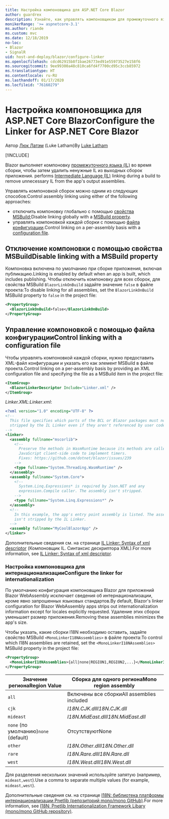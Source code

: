 ```yaml
---
title: Настройка компоновщика для ASP.NET Core Blazor
author: guardrex
description: Узнайте, как управлять компоновщиком для промежуточного языка (IL) при создании приложения Blazor.
monikerRange: '>= aspnetcore-3.1'
ms.author: riande
ms.custom: mvc
ms.date: 12/18/2019
no-loc:
- Blazor
- SignalR
uid: host-and-deploy/blazor/configure-linker
ms.openlocfilehash: cdcd62915b8f1bae26773ed91e55973527e158f6
ms.sourcegitcommit: 9ee99300a48c810ca6fd4f7700cd95c3ccb85972
ms.translationtype: HT
ms.contentlocale: ru-RU
ms.lasthandoff: 01/17/2020
ms.locfileid: "76160279"
---
```

# <a name="configure-the-linker-for-aspnet-core-opno-locblazor"></a><span data-ttu-id="175f5-103">Настройка компоновщика для ASP.NET Core Blazor</span><span class="sxs-lookup"><span data-stu-id="175f5-103">Configure the Linker for ASP.NET Core Blazor</span></span>

<span data-ttu-id="175f5-104">Автор [Люк Латэм](https://github.com/guardrex) (Luke Latham)</span><span class="sxs-lookup"><span data-stu-id="175f5-104">By [Luke Latham](https://github.com/guardrex)</span></span>

[!INCLUDE[](~/includes/blazorwasm-preview-notice.md)]

Blazor<span data-ttu-id="175f5-105"> выполняет компоновку [промежуточного языка (IL)](/dotnet/standard/managed-code#intermediate-language--execution) во время сборки, чтобы затем удалить ненужные IL из выходных сборок приложения.</span><span class="sxs-lookup"><span data-stu-id="175f5-105"> performs [Intermediate Language (IL)](/dotnet/standard/managed-code#intermediate-language--execution) linking during a build to remove unnecessary IL from the app's output assemblies.</span></span>

<span data-ttu-id="175f5-106">Управлять компоновкой сборок можно одним из следующих способов:</span><span class="sxs-lookup"><span data-stu-id="175f5-106">Control assembly linking using either of the following approaches:</span></span>

* <span data-ttu-id="175f5-107">отключить компоновку глобально с помощью [свойства MSBuild](#disable-linking-with-a-msbuild-property);</span><span class="sxs-lookup"><span data-stu-id="175f5-107">Disable linking globally with a [MSBuild property](#disable-linking-with-a-msbuild-property).</span></span>
* <span data-ttu-id="175f5-108">управлять компоновкой каждой сборки с помощью [файла конфигурации](#control-linking-with-a-configuration-file).</span><span class="sxs-lookup"><span data-stu-id="175f5-108">Control linking on a per-assembly basis with a [configuration file](#control-linking-with-a-configuration-file).</span></span>

## <a name="disable-linking-with-a-msbuild-property"></a><span data-ttu-id="175f5-109">Отключение компоновки с помощью свойства MSBuild</span><span class="sxs-lookup"><span data-stu-id="175f5-109">Disable linking with a MSBuild property</span></span>

<span data-ttu-id="175f5-110">Компоновка включена по умолчанию при сборке приложения, включая публикацию.</span><span class="sxs-lookup"><span data-stu-id="175f5-110">Linking is enabled by default when an app is built, which includes publishing.</span></span> <span data-ttu-id="175f5-111">Чтобы отключить компоновку для всех сборок, для свойства MSBuild `BlazorLinkOnBuild` задайте значение `false` в файле проекта:</span><span class="sxs-lookup"><span data-stu-id="175f5-111">To disable linking for all assemblies, set the `BlazorLinkOnBuild` MSBuild property to `false` in the project file:</span></span>

```xml
<PropertyGroup>
  <BlazorLinkOnBuild>false</BlazorLinkOnBuild>
</PropertyGroup>
```

## <a name="control-linking-with-a-configuration-file"></a><span data-ttu-id="175f5-112">Управление компоновкой с помощью файла конфигурации</span><span class="sxs-lookup"><span data-stu-id="175f5-112">Control linking with a configuration file</span></span>

<span data-ttu-id="175f5-113">Чтобы управлять компоновкой каждой сборки, нужно предоставить XML-файл конфигурации и указать его как элемент MSBuild в файле проекта.</span><span class="sxs-lookup"><span data-stu-id="175f5-113">Control linking on a per-assembly basis by providing an XML configuration file and specifying the file as a MSBuild item in the project file:</span></span>

```xml
<ItemGroup>
  <BlazorLinkerDescriptor Include="Linker.xml" />
</ItemGroup>
```

<span data-ttu-id="175f5-114">*Linker.XML*:</span><span class="sxs-lookup"><span data-stu-id="175f5-114">*Linker.xml*:</span></span>

```xml
<?xml version="1.0" encoding="UTF-8" ?>
<!--
  This file specifies which parts of the BCL or Blazor packages must not be
  stripped by the IL Linker even if they aren't referenced by user code.
-->
<linker>
  <assembly fullname="mscorlib">
    <!--
      Preserve the methods in WasmRuntime because its methods are called by 
      JavaScript client-side code to implement timers.
      Fixes: https://github.com/dotnet/blazor/issues/239
    -->
    <type fullname="System.Threading.WasmRuntime" />
  </assembly>
  <assembly fullname="System.Core">
    <!--
      System.Linq.Expressions* is required by Json.NET and any 
      expression.Compile caller. The assembly isn't stripped.
    -->
    <type fullname="System.Linq.Expressions*" />
  </assembly>
  <!--
    In this example, the app's entry point assembly is listed. The assembly
    isn't stripped by the IL Linker.
  -->
  <assembly fullname="MyCoolBlazorApp" />
</linker>
```

<span data-ttu-id="175f5-115">Дополнительные сведения см. на странице [IL Linker: Syntax of xml descriptor](https://github.com/mono/linker/blob/master/src/linker/README.md#syntax-of-xml-descriptor) (Компоновщик IL. Синтаксис дескриптора XML).</span><span class="sxs-lookup"><span data-stu-id="175f5-115">For more information, see [IL Linker: Syntax of xml descriptor](https://github.com/mono/linker/blob/master/src/linker/README.md#syntax-of-xml-descriptor).</span></span>

### <a name="configure-the-linker-for-internationalization"></a><span data-ttu-id="175f5-116">Настройка компоновщика для интернационализации</span><span class="sxs-lookup"><span data-stu-id="175f5-116">Configure the linker for internationalization</span></span>

<span data-ttu-id="175f5-117">По умолчанию конфигурация компоновщика Blazor для приложений Blazor WebAssembly исключает сведения об интернационализации, кроме явно запрошенных языковых стандартов.</span><span class="sxs-lookup"><span data-stu-id="175f5-117">By default, Blazor's linker configuration for Blazor WebAssembly apps strips out internationalization information except for locales explicitly requested.</span></span> <span data-ttu-id="175f5-118">Удаление этих сборок уменьшает размер приложения.</span><span class="sxs-lookup"><span data-stu-id="175f5-118">Removing these assemblies minimizes the app's size.</span></span>

<span data-ttu-id="175f5-119">Чтобы указать, какие сборки I18N необходимо оставить, задайте свойство MSBuild `<MonoLinkerI18NAssemblies>` в файле проекта:</span><span class="sxs-lookup"><span data-stu-id="175f5-119">To control which I18N assemblies are retained, set the `<MonoLinkerI18NAssemblies>` MSBuild property in the project file:</span></span>

```xml
<PropertyGroup>
  <MonoLinkerI18NAssemblies>{all|none|REGION1,REGION2,...}</MonoLinkerI18NAssemblies>
</PropertyGroup>
```

| <span data-ttu-id="175f5-120">Значение региона</span><span class="sxs-lookup"><span data-stu-id="175f5-120">Region Value</span></span>     | <span data-ttu-id="175f5-121">Сборка для одного региона</span><span class="sxs-lookup"><span data-stu-id="175f5-121">Mono region assembly</span></span>    |
| ---------------- | ----------------------- |
| `all`            | <span data-ttu-id="175f5-122">Включены все сборки</span><span class="sxs-lookup"><span data-stu-id="175f5-122">All assemblies included</span></span> |
| `cjk`            | <span data-ttu-id="175f5-123">*I18N.CJK.dll*</span><span class="sxs-lookup"><span data-stu-id="175f5-123">*I18N.CJK.dll*</span></span>          |
| `mideast`        | <span data-ttu-id="175f5-124">*I18N.MidEast.dll*</span><span class="sxs-lookup"><span data-stu-id="175f5-124">*I18N.MidEast.dll*</span></span>      |
| <span data-ttu-id="175f5-125">`none` (по умолчанию)</span><span class="sxs-lookup"><span data-stu-id="175f5-125">`none` (default)</span></span> | <span data-ttu-id="175f5-126">Отсутствуют</span><span class="sxs-lookup"><span data-stu-id="175f5-126">None</span></span>                    |
| `other`          | <span data-ttu-id="175f5-127">*I18N.Other.dll*</span><span class="sxs-lookup"><span data-stu-id="175f5-127">*I18N.Other.dll*</span></span>        |
| `rare`           | <span data-ttu-id="175f5-128">*I18N.Rare.dll*</span><span class="sxs-lookup"><span data-stu-id="175f5-128">*I18N.Rare.dll*</span></span>         |
| `west`           | <span data-ttu-id="175f5-129">*I18N.West.dll*</span><span class="sxs-lookup"><span data-stu-id="175f5-129">*I18N.West.dll*</span></span>         |

<span data-ttu-id="175f5-130">Для разделения нескольких значений используйте запятую (например, `mideast,west`).</span><span class="sxs-lookup"><span data-stu-id="175f5-130">Use a comma to separate multiple values (for example, `mideast,west`).</span></span>

<span data-ttu-id="175f5-131">Дополнительные сведения см. на странице [I18N: библиотека платформы интернационализации Pnetlib (репозиторий mono/mono GitHub)](https://github.com/mono/mono/tree/master/mcs/class/I18N).</span><span class="sxs-lookup"><span data-stu-id="175f5-131">For more information, see [I18N: Pnetlib Internationalization Framework Libary (mono/mono GitHub repository)](https://github.com/mono/mono/tree/master/mcs/class/I18N).</span></span>
